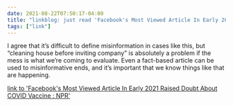 ```yaml
---
date: 2021-08-22T07:50:17-04:00
title: "linkblog: just read 'Facebook's Most Viewed Article In Early 2021 Raised Doubt About COVID Vaccine : NPR'"
tags: ["link"]
---
```

I agree that it’s difficult to define misinformation in cases like this, but “cleaning house before inviting company” is absolutely a problem if the mess is what we’re coming to evaluate. Even a fact-based article can be used to misinformative ends, and it’s important that we know things like that are happening.
 
[link to 'Facebook's Most Viewed Article In Early 2021 Raised Doubt About COVID Vaccine : NPR'](https://www.npr.org/2021/08/21/1030038616/facebooks-most-viewed-article-in-early-2021-raised-doubt-about-covid-vaccine)
